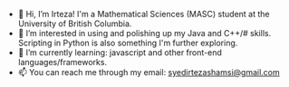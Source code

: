 - 👋 Hi, I’m Irteza! I'm a Mathematical Sciences (MASC) student at the University of British Columbia. 
- 👀 I’m interested in using and polishing up my Java and C++/# skills. Scripting in Python is also something I'm further exploring.
- 🌱 I’m currently learning: javascript and other front-end languages/frameworks. 
- 📫 You can reach me through my email: syedirtezashamsi@gmail.com

<!---
sias888/sias888 is a ✨ special ✨ repository because its `README.md` (this file) appears on your GitHub profile.
You can click the Preview link to take a look at your changes.
--->
